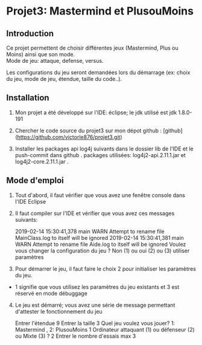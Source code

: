 # Projet3: Mastermind et PlusouMoins

## Introduction

Ce projet permettent de choisir différentes jeux (Mastermind, Plus ou Moins) ainsi que son mode.   
Mode de jeu: attaque, defense, versus.

Les configurations du jeu seront demandées lors du démarrage (ex: choix du jeu, mode de jeu, étendue, taille du code..).  


## Installation

1. Mon projet a été développé sur l'IDE: éclipse; le jdk utilisé est jdk 1.8.0-191  

2. Chercher le code source du projet3 sur mon dépot github : [github] (https://github.com/victorle876/projet3.git)  

3. Installer les packages api log4j suivants dans le dossier lib de l'IDE et le push-commit dans github . 
packages utilisées: log4j2-api.2.11.1.jar et log4j2-core.2.11.1.jar .   


## Mode d'emploi

1. Tout d'abord, il faut vérifier que vous avez une fenêtre console dans l'IDE Eclipse

2. Il faut compiler sur l'IDE et vérifier que vous avez ces messages suivants:

   2019-02-14 15:30:41,378 main WARN Attempt to rename file MainClass.log to itself will be ignored
   2019-02-14 15:30:41,381 main WARN Attempt to rename file Aide.log to itself will be ignored
   Voulez vous changer la configuration du jeu ? Non (1) ou oui (2) ou (3) utiliser paramètres  

3. Pour démarrer le jeu, il faut faire le choix 2 pour initialiser les paramètres du jeu.  
* 1 signifie que vous utilisez les paramètres du jeu existants et 3 est réservé en mode débuggage  

4. Le jeu est démarré; vous avez une série de message permettant d'attester le fonctionnement du jeu  

   Entrer l'étendue
   9
   Entrer la taille
   3
   Quel jeu voulez vous jouer?
   1: Mastermind , 2: PlusouMoins
   1
   Ordinateur attaquant (1) ou défenseur (2) ou Mixte (3) ?
   2
   Entrer le nombre d'essais max
   3
